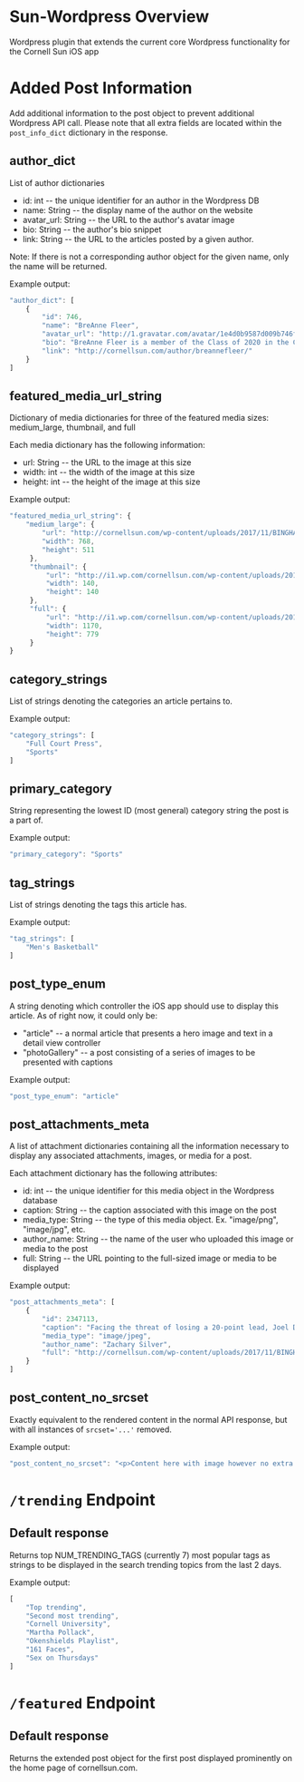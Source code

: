 # Sun-Wordpress Overview
Wordpress plugin that extends the current core Wordpress functionality for the Cornell Sun iOS app

# Added Post Information 
Add additional information to the post object to prevent additional Wordpress API call. Please note that all extra fields are located within the `post_info_dict` dictionary in the response.

## author_dict

List of author dictionaries
* id: int -- the unique identifier for an author in the Wordpress DB
* name: String -- the display name of the author on the website
* avatar_url: String -- the URL to the author's avatar image
* bio: String -- the author's bio snippet
* link: String -- the URL to the articles posted by a given author.

Note: If there is not a corresponding author object for the given name, only the name will be returned.

Example output:
``` javascript
"author_dict": [
    {
        "id": 746,
        "name": "BreAnne Fleer",
        "avatar_url": "http://1.gravatar.com/avatar/1e4d0b9587d009b746fd30cf32729214?s=96&d=mm&r=g",
        "bio": "BreAnne Fleer is a member of the Class of 2020 in the College of Arts and Sciences. She is a staff writer for the News department and can be reached at bfleer@cornellsun.com.",
        "link": "http://cornellsun.com/author/breannefleer/"
    }
]
```

## featured_media_url_string

Dictionary of media dictionaries for three of the featured media sizes: medium_large, thumbnail, and full

Each media dictionary has the following information:
* url: String -- the URL to the image at this size
* width: int -- the width of the image at this size
* height: int -- the height of the image at this size

Example output:
``` javascript
"featured_media_url_string": {
    "medium_large": {
        "url": "http://cornellsun.com/wp-content/uploads/2017/11/BINGHAMTON-14-768x511.jpg",
        "width": 768,
        "height": 511
     },
     "thumbnail": {
         "url": "http://i1.wp.com/cornellsun.com/wp-content/uploads/2017/11/BINGHAMTON-14.jpg?resize=140%2C140",
         "width": 140,
         "height": 140
     },
     "full": {
         "url": "http://i1.wp.com/cornellsun.com/wp-content/uploads/2017/11/BINGHAMTON-14.jpg?fit=1170%2C779",
         "width": 1170,
         "height": 779
     }
}
```


## category_strings

List of strings denoting the categories an article pertains to.

Example output:
``` javascript
"category_strings": [
    "Full Court Press",
    "Sports"
]
```

## primary_category

String representing the lowest ID (most general) category string the post is a part of. 

Example output:
``` javascript
"primary_category": "Sports"
```

## tag_strings

List of strings denoting the tags this article has.

Example output:
``` javascript
"tag_strings": [
    "Men's Basketball"
]
```

## post_type_enum

A string denoting which controller the iOS app should use to display this article. As of right now, it could only be:

* "article" -- a normal article that presents a hero image and text in a detail view controller
* "photoGallery" -- a post consisting of a series of images to be presented with captions

Example output:
``` javascript
"post_type_enum": "article"
```

## post_attachments_meta

A list of attachment dictionaries containing all the information necessary to display any associated attachments, images, or media for a post.

Each attachment dictionary has the following attributes:
* id: int -- the unique identifier for this media object in the Wordpress database
* caption: String -- the caption associated with this image on the post
* media_type: String -- the type of this media object. Ex. "image/png", "image/jpg", etc.
* author_name: String -- the name of the user who uploaded this image or media to the post
* full: String -- the URL pointing to the full-sized image or media to be displayed

Example output:
``` javascript
"post_attachments_meta": [
    {
        "id": 2347113,
        "caption": "Facing the threat of losing a 20-point lead, Joel Davis (#23) was able to come up big in the second half for his team and stop the bleeding.",
        "media_type": "image/jpeg",
        "author_name": "Zachary Silver",
        "full": "http://cornellsun.com/wp-content/uploads/2017/11/BINGHAMTON-14.jpg"
    }
]
```

## post_content_no_srcset

Exactly equivalent to the rendered content in the normal API response, but with all instances of `srcset='...'` removed.

Example output:
``` javascript
"post_content_no_srcset": "<p>Content here with image however no extra src set attribute <img src='google.com' /></p>"
```

# `/trending` Endpoint

## Default response

Returns top NUM_TRENDING_TAGS (currently 7) most popular tags as strings to be displayed in the search trending topics from the last 2 days.

Example output:
``` javascript
[
    "Top trending",
    "Second most trending",
    "Cornell University",
    "Martha Pollack",
    "Okenshields Playlist",
    "161 Faces",
    "Sex on Thursdays"
]
```

# `/featured` Endpoint

## Default response

Returns the extended post object for the first post displayed prominently on the home page of cornellsun.com.
